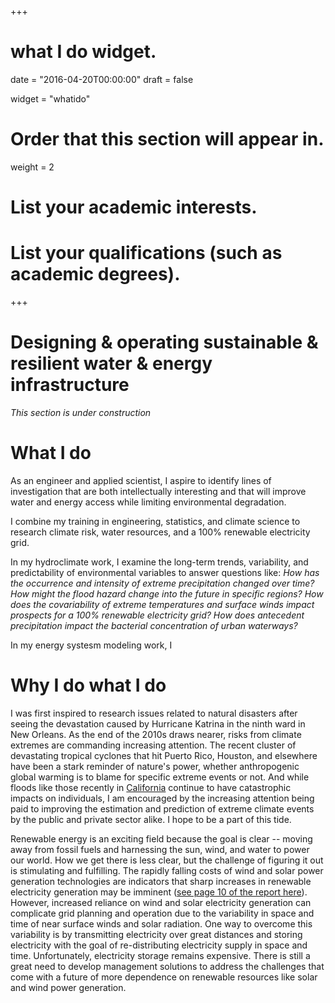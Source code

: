 +++
# what I do widget.

date = "2016-04-20T00:00:00"
draft = false

widget = "whatido"

# Order that this section will appear in.
weight = 2

# List your academic interests.

# List your qualifications (such as academic degrees).
 
+++
# Designing & operating sustainable & resilient water & energy infrastructure 

*This section is under construction*

# What I do
As an engineer and applied scientist, I aspire to identify lines of investigation that are both intellectually interesting and that will improve water and energy access while limiting environmental degradation. 


I combine my training in engineering, statistics, and climate science to research climate risk, water resources, and a 100% renewable electricity grid.

In my hydroclimate work, I examine the long-term trends, variability, and predictability of environmental variables to answer questions like: 
*How has the occurrence and intensity of extreme precipitation changed over time?* 
*How might the flood hazard change into the future in specific regions?*
*How does the covariability of extreme temperatures and surface winds impact prospects for a 100% renewable electricity grid?*
*How does antecedent precipitation impact the bacterial concentration of urban waterways?*

In my energy systesm modeling work, I 

# Why I do what I do
I was first inspired to research issues related to natural disasters after seeing the devastation caused by Hurricane Katrina in the ninth ward in New Orleans. 
As the end of the 2010s draws nearer, risks from climate extremes are commanding increasing attention. The recent cluster of devastating tropical cyclones that hit Puerto Rico, Houston, and elsewhere have been a stark reminder of nature's power, whether anthropogenic global warming is to blame for specific extreme events or not. 
And while floods like those recently in [California](https://en.wikipedia.org/wiki/2017_California_floods) continue to have catastrophic impacts on individuals, I am encouraged by the increasing attention being paid to improving the estimation and prediction of extreme climate events by the public and private sector alike. I hope to be a part of this tide.

Renewable energy is an exciting field because the goal is clear -- moving away from fossil fuels and harnessing the sun, wind, and water to power our world. 
How we get there is less clear, but the challenge of figuring it out is stimulating and fulfilling.
The rapidly falling costs of wind and solar power generation technologies are indicators that sharp increases in renewable electricity generation may be imminent ([see page 10 of the report here](https://www.lazard.com/perspective/levelized-cost-of-energy-2017/)). However, increased reliance on wind and solar electricity generation can complicate grid planning and operation due to the variability in space and time of near surface winds and solar radiation. 
One way to overcome this variability is by transmitting electricity over great distances and storing electricity with the goal of re-distributing electricity supply in space and time. 
Unfortunately, electricity storage remains expensive. 
There is still a great need to develop management solutions to address the challenges that come with a future of more dependence on renewable resources like solar and wind power generation.
